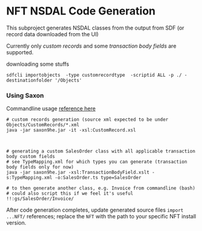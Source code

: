 # NFT NSDAL Code Generation
This subproject generates NSDAL classes from the output from SDF (or record data downloaded from the UI)

Currently only _custom records_ and some _transaction body fields_ are supported.



downloading some stuffs

    sdfcli importobjects  -type customrecordtype  -scriptid ALL -p ./ -destinationfolder '/Objects'


### Using Saxon
Commandline usage [reference here](http://www.saxonica.com/documentation/index.html#!using-xsl/commandline)

    # custom records generation (source xml expected to be under Objects/CustomRecords/*.xml    
    java -jar saxon9he.jar -it -xsl:CustomRecord.xsl

    
    
    # generating a custom SalesOrder class with all applicable transaction body custom fields
    # see TypeMapping.xml for which types you can generate (transaction body fields only for now)
    java -jar saxon9he.jar -xsl:TransactionBodyField.xslt -s:TypeMapping.xml -o:SalesOrder.ts type=SalesOrder
    
    # to then generate another class, e.g. Invoice from commandline (bash)
    # could also script this if we feel it's useful
    !!:gs/SalesOrder/Invoice/

After code generation completes, update generated source files `import ...NFT/` references; replace the `NFT` with the path to your specific
NFT install version.
